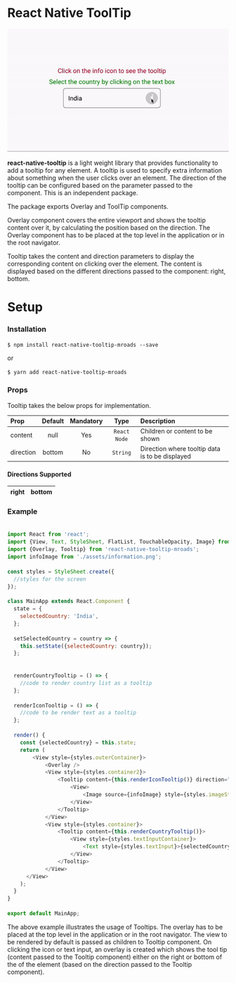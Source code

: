 # React Native ToolTip

![](tooltip.gif)

**react-native-tooltip** is a light weight library that provides functionality to add a tooltip for any element. A tooltip is used to specify extra information about something when the user clicks over an element. The direction of the tooltip can be configured based on the parameter passed to the component. This is an independent package.

The package exports Overlay and ToolTip components.

Overlay component covers the entire viewport and shows the tooltip content over it, by calculating the position based on the direction. The Overlay component has to be placed at the top level in the application or in the root navigator. 

Tooltip takes the content and direction parameters to display the corresponding content on clicking over the element. The content is displayed based on the different directions passed to the component: right, bottom.


# Setup
### Installation

`$ npm install react-native-tooltip-mroads --save`

or

`$ yarn add react-native-tooltip-mroads`


### Props

Tooltip takes the below props for implementation.

| Prop           |     Default     |   Mandatory   |   Type   | Description                                                                                                 |
| :------------- | :-------------: | :------: | :------: | :---------------------------------------------------------------------------------------------------------- |
|content     |  null  |  Yes  |  `React Node`  | Children or content to be shown |
| direction     |  bottom  | No  |  `String`  | Direction where tooltip data is to be displayed|

#### Directions Supported
| right         |     bottom    |                                                                                             
| :------------- | :-------------: |

### Example
```javascript

import React from 'react';
import {View, Text, StyleSheet, FlatList, TouchableOpacity, Image} from 'react-native';
import {Overlay, Tooltip} from 'react-native-tooltip-mroads';
import infoImage from './assets/information.png';

const styles = StyleSheet.create({
  //styles for the screen
});

class MainApp extends React.Component {
  state = {
    selectedCountry: 'India',
  };

  setSelectedCountry = country => {
    this.setState({selectedCountry: country});
  };


  renderCountryTooltip = () => {
    //code to render country list as a tooltip
  };

  renderIconTooltip = () => {
    //code to be render text as a tooltip
  };

  render() {
    const {selectedCountry} = this.state;
    return (
        <View style={styles.outerContainer}>
            <Overlay />
            <View style={styles.container2}>
                <Tooltip content={this.renderIconTooltip()} direction="right">
                    <View>
                        <Image source={infoImage} style={styles.imageStyle} resizeMode="contain" />
                    </View>
                </Tooltip>
            </View>
            <View style={styles.container}>
                <Tooltip content={this.renderCountryTooltip()}>
                    <View style={styles.textInputContainer}>
                        <Text style={styles.textInput}>{selectedCountry}</Text>
                    </View>
                </Tooltip>
            </View>
      </View>
    );
  }
}

export default MainApp;

```

The above example illustrates the usage of Tooltips. The overlay has to be placed at the top level in the application or in the root navigator. The view to be rendered by default is passed as children to Tooltip component. On clicking the icon or text input, an overlay is created which shows the tool tip (content passed to the Tooltip component) either on the right or bottom of the of the element (based on the direction passed to the Tooltip component).